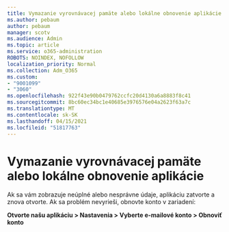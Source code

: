 ```yaml
---
title: Vymazanie vyrovnávacej pamäte alebo lokálne obnovenie aplikácie
ms.author: pebaum
author: pebaum
manager: scotv
ms.audience: Admin
ms.topic: article
ms.service: o365-administration
ROBOTS: NOINDEX, NOFOLLOW
localization_priority: Normal
ms.collection: Adm_O365
ms.custom:
- "9001099"
- "3060"
ms.openlocfilehash: 922f43e90b0479762ccfc20d4130a6a8883f8c41
ms.sourcegitcommit: 8bc60ec34bc1e40685e3976576e04a2623f63a7c
ms.translationtype: MT
ms.contentlocale: sk-SK
ms.lasthandoff: 04/15/2021
ms.locfileid: "51817763"
---
```

# <a name="clear-the-cache-or-locally-reset-the-app"></a>Vymazanie vyrovnávacej pamäte alebo lokálne obnovenie aplikácie

Ak sa vám zobrazuje neúplné alebo nesprávne údaje, aplikáciu zatvorte a znova otvorte.  Ak sa problém nevyrieši, obnovte konto v zariadení: 

**Otvorte našu aplikáciu > Nastavenia > Vyberte e-mailové konto > Obnoviť konto**